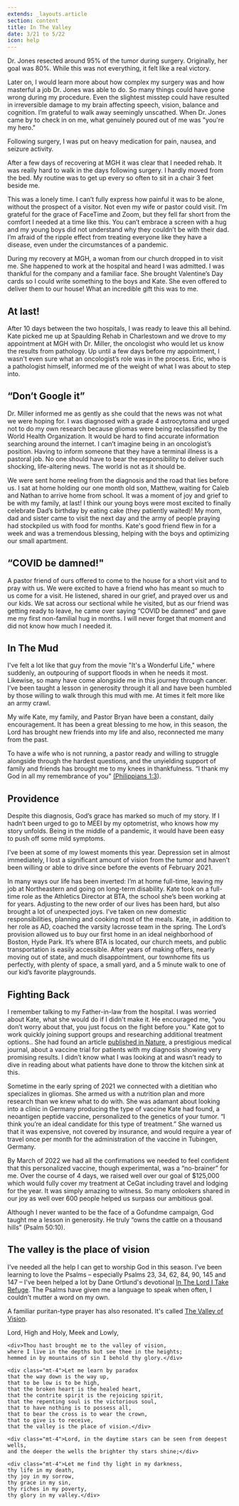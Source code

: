 ```yaml
---
extends: _layouts.article
section: content
title: In The Valley
date: 3/21 to 5/22
icon: help
---
```


Dr. Jones resected around 95% of the tumor during surgery. Originally, her goal was 80%. While this was not everything, it felt like a real victory. 

Later on, I would learn more about how complex my surgery was and how masterful a job Dr. Jones was able to do. So many things could have gone wrong during my procedure. Even the slightest misstep could have resulted in irreversible damage to my brain affecting speech, vision, balance and cognition. I’m grateful to walk away seemingly unscathed. When Dr. Jones came by to check in on me, what genuinely poured out of me was "you're my hero."

Following surgery, I was put on heavy medication for pain, nausea, and seizure activity.

After a few days of recovering at MGH it was clear that I needed rehab. It was really hard to walk in the days following surgery. I hardly moved from the bed. My routine was to get up every so often to sit in a chair 3 feet beside me. 

This was a lonely time. I can’t fully express how painful it was to be alone, without the prospect of a visitor. Not even my wife or pastor could visit. I’m grateful for the grace of FaceTime and Zoom, but they fell far short from the comfort I needed at a time like this. You can’t embrace a screen with a hug and my young boys did not understand why they couldn’t be with their dad. I’m afraid of the ripple effect from treating everyone like they have a disease, even under the circumstances of a pandemic. 

During my recovery at MGH, a woman from our church dropped in to visit me. She happened to work at the hospital and heard I was admitted. I was thankful for the company and a familiar face. She brought Valentine’s Day cards so I could write something to the boys and Kate. She even offered to deliver them to our house! What an incredible gift this was to me.

## At last!

After 10 days between the two hospitals, I was ready to leave this all behind. Kate picked me up at Spaulding Rehab in Charlestown and we drove to my appointment at MGH with Dr. Miller, the oncologist who would let us know the results from pathology. Up until a few days before my appointment, I wasn't even sure what an oncologist’s role was in the process. Eric, who is a pathologist himself, informed me of the weight of what I was about to step into. 

## “Don’t Google it”

Dr. Miller informed me as gently as she could that the news was not what we were hoping for. I was diagnosed with a grade 4 astrocytoma and urged not to do my own research because gliomas were being reclassified by the World Health Organization. It would be hard to find accurate information searching around the internet. I can’t imagine being in an oncologist’s position. Having to inform someone that they have a terminal illness is a pastoral job. No one should have to bear the responsibility to deliver such shocking, life-altering news. The world is not as it should be. 

We were sent home reeling from  the diagnosis and the road that lies before us. I sat at home holding our one month old son, Matthew, waiting for Caleb and Nathan to arrive home from school. It was a moment of joy and grief to be with my family, at last! I think our young boys were most excited to finally celebrate Dad’s birthday by eating cake (they patiently waited)! My mom, dad and sister came to visit the next day and the army of people praying had stockpiled us with food for months. Kate's good friend flew in for a week and was a tremendous blessing, helping with the boys and optimizing our small apartment. 

## “COVID be damned!"

A pastor friend of ours offered to come to the house for a short visit and to pray with us. We were excited to have a friend who has meant so much to us come for a visit. He listened, shared in our grief, and prayed over us and our kids. We sat across our sectional while he visited, but as our friend was getting ready to leave, he came over saying “COVID be damned” and gave me my first non-familial hug in months. I will never forget that moment and did not know how much I needed it. 

## In The Mud

I've felt a lot like that guy from the movie "It's a Wonderful Life," where suddenly, an outpouring of support floods in when he needs it most. Likewise, so many have come alongside me in this journey through cancer. I’ve been taught a lesson in generosity through it all and have been humbled by those willing to walk through this mud with me. At times it felt more like an army crawl. 

My wife Kate, my family, and Pastor Bryan have been a constant, daily encouragement. It has been a great blessing to me how, in this season, the Lord has brought new friends into my life and also, reconnected me many from the past. 

To have a wife who is not running, a pastor ready and willing to struggle alongside through the hardest questions, and the unyielding support of family and friends has brought me to my knees in thankfulness. “I thank my God in all my remembrance of you” <a class="text-yellow-500" href="https://www.biblegateway.com/passage/?search=Philippians+1%3A3&version=ESV">(Philippians 1:3</a>). 

## Providence

 Despite this diagnosis, God’s grace has marked so much of my story. If I hadn’t been urged to go to MEEI by my optometrist, who knows how my story unfolds. Being in the middle of a pandemic, it would have been easy to push off some mild symptoms. 

I’ve been at some of my lowest moments this year. Depression set in almost immediately, I lost a significant amount of vision from the tumor and haven’t been willing or able  to drive since before the events of February 2021. 

In many ways our life has been inverted: I’m at home full-time, leaving my job at Northeastern and going on long-term disability. Kate took on a full-time role as the Athletics Director at BTA,  the school she’s been working at for years. Adjusting to the new order of our lives has been hard, but also brought a lot of unexpected joys. I've taken on new domestic responsibilities, planning and cooking most of the meals. Kate, in addition to her role as AD, coached the varsity lacrosse team in the spring. The Lord’s provision allowed us to buy our first home in an ideal neighborhood of Boston, Hyde Park. It’s where BTA is located, our church meets, and public transportation is easily accessible. After years of making offers, nearly moving out of state, and much disappointment, our townhome fits us perfectly, with plenty of space, a small yard, and a 5 minute walk to one of our kid’s favorite playgrounds. 

## Fighting Back

I remember talking to my Father-in-law from the hospital. I was worried about Kate, what she would do if I didn't make it. He encouraged me, “you don’t worry about that, you just focus on the fight before you.” Kate got to work quickly joining support groups and researching additional treatment options.. She had found an article <a href="https://www.nature.com/articles/d41573-021-00058-y" class="text-yellow-500">published in Nature</a>, a prestigious medical journal, about a vaccine trial for patients with my diagnosis showing very promising results. I didn’t know what I was looking at and wasn’t ready to dive in reading about what patients have done to throw the kitchen sink at this. 

Sometime in the early spring of 2021 we connected with a dietitian who specializes in gliomas. She armed us with a nutrition plan and more research than we knew what to do with. She was adamant about looking into a clinic in Germany producing the type of vaccine Kate had found, a neoantigen peptide vaccine, personalized to the genetics of your tumor. “I think you’re an ideal candidate for this type of  treatment.” She warned us that it was expensive, not covered by insurance, and would require a year of travel once per month for the administration of the vaccine in Tubingen, Germany. 

By March of 2022 we had all the confirmations we needed to feel confident that this personalized vaccine, though experimental, was a “no-brainer” for me. Over the course of 4 days, we raised well over our goal of $125,000 which would fully cover my treatment at CeGat including travel and lodging for the year. It was simply amazing to witness. So many onlookers shared in our joy as well  over 600 people helped us surpass our ambitious goal. 

Although I never wanted to be the face of a Gofundme campaign, God taught me a lesson in generosity. He truly “owns the cattle on a thousand hills” (Psalm 50:10).

## The valley is the place of vision

I’ve needed all the help I can get to worship God in this season. I’ve been learning to love the Psalms – especially Psalms 23, 34, 62, 84, 90, 145 and 147 – I've been helped a lot by Dane Ortlund's devotional <a class="text-yellow-500" href="https://www.crossway.org/books/in-the-lord-i-take-refuge-hcj/">In The Lord I Take Refuge</a>. The Psalms have given me a language to speak when often, I couldn't mutter a word on my own. 

A familiar puritan-type prayer has also resonated. It's called <a href="https://banneroftruth.org/us/store/devotional-books/the-valley-of-vision/" class="text-yellow-500">The Valley of Vision</a>.

<x-blockquote class="font-mono">
    <div>Lord, High and Holy, Meek and Lowly,</div>

    <div>Thou hast brought me to the valley of vision,
    where I live in the depths but see thee in the heights;
    hemmed in by mountains of sin I behold thy glory.</div>

    <div class="mt-4">Let me learn by paradox
    that the way down is the way up,
    that to be low is to be high,
    that the broken heart is the healed heart,
    that the contrite spirit is the rejoicing spirit,
    that the repenting soul is the victorious soul,
    that to have nothing is to possess all,
    that to bear the cross is to wear the crown,
    that to give is to receive,
    that the valley is the place of vision.</div>

    <div class="mt-4">Lord, in the daytime stars can be seen from deepest wells,
    and the deeper the wells the brighter thy stars shine;</div>

    <div class="mt-4">Let me find thy light in my darkness,
    thy life in my death,
    thy joy in my sorrow,
    thy grace in my sin,
    thy riches in my poverty,
    thy glory in my valley.</div>
</x-blockquote>
